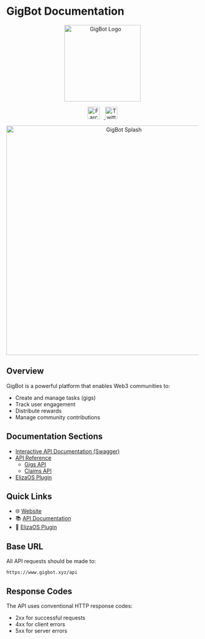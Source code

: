# GigBot Documentation

<div align="center">
  <a href="https://gigbot.xyz">
    <img src="https://res.cloudinary.com/duhvlptwp/image/upload/v1741099527/gigbot-logo_jlwocq.png" alt="GigBot Logo" width="200"/>
  </a>

  <p align="center">
    <a href="https://warpcast.com/gigbot.eth">
      <img src="https://res.cloudinary.com/duhvlptwp/image/upload/v1741099629/farcaster-icon_qb1bkc.svg" alt="Farcaster" width="32" style="margin-right: 10px"/>
    </a>
    <a href="https://x.com/gigbot_">
      <img src="https://res.cloudinary.com/duhvlptwp/image/upload/v1741099645/twitter-icon_r1kcs4.svg" alt="Twitter" width="32"/>
    </a>
  </p>

  <img src="https://res.cloudinary.com/duhvlptwp/image/upload/v1741099471/splash_ay2o5j.gif" alt="GigBot Splash" width="600"/>
</div>

## Overview

GigBot is a powerful platform that enables Web3 communities to:

- Create and manage tasks (gigs)
- Track user engagement
- Distribute rewards
- Manage community contributions

## Documentation Sections

- [Interactive API Documentation (Swagger)](api/swagger.md)
- [API Reference](api/README.md)
  - [Gigs API](api/gigs/README.md)
  - [Claims API](api/claims/README.md)
- [ElizaOS Plugin](integrations/eliza-plugin.md)

## Quick Links

- 🌐 [Website](https://gigbot.xyz)
- 📚 [API Documentation](https://www.gigbot.xyz/api-doc)
- 🤖 [ElizaOS Plugin](https://github.com/PaymagicXYZ/plugin-gigbot)

## Base URL

All API requests should be made to:

```
https://www.gigbot.xyz/api
```

## Response Codes

The API uses conventional HTTP response codes:

- 2xx for successful requests
- 4xx for client errors
- 5xx for server errors
